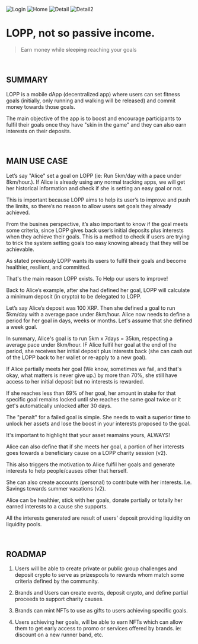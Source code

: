 ![Login](mobile-app/src/assets/images/Login.png) 
![Home](mobile-app/src/assets/images/Home.png) 
![Detail](mobile-app/src/assets/images/Detail.png)
![Detail2](mobile-app/src/assets/images/Detail2.png)


# LOPP, not so passive income.

> Earn money 
while ~~sleeping~~ reaching your goals

&nbsp;
&nbsp;

## SUMMARY

LOPP is a mobile dApp (decentralized app) where users can set fitness goals (initially, only running and walking will be released) and commit money towards those goals. 

The main objective of the app is to boost and encourage participants to fulfil their goals once they have "skin in the game" and they can also earn interests on their deposits.

&nbsp;
&nbsp;

## MAIN USE CASE

Let’s say "Alice" set a goal on LOPP (ie: Run 5km/day with a pace under 8km/hour.). If Alice is already using any normal tracking apps, we will get her historical information and check if she is setting an easy goal or not. 

This is important because LOPP aims to help its user’s to improve and push the limits, so there’s no reason to allow users set goals they already achieved. 

From the busines perspective, it’s also important to know if the goal meets some criteria, since LOPP gives back user’s initial deposits plus interests when they achieve their goals. This is a method to check if users are trying to trick the system setting goals too easy knowing already that they will be achievable.

As stated previously LOPP wants its users to fulfil their goals and become healthier, resilient, and committed. 

That's the main reason LOPP exists. To Help our users to improve!

Back to Alice’s example, after she had defined her goal, LOPP will calculate a minimum deposit (in crypto) to be delegated to LOPP.

Let’s say Alice’s deposit was 100 XRP. Then she defined a goal to run 5km/day with a average pace under 8km/hour. Alice now needs to define a period for her goal in days, weeks or months. Let's assume that she defined a week goal.

In summary, Alice's goal is to run 5km x 7days = 35km, respecting a average pace under 8km/hour. IF Alice fulfil her goal at the end of the period, she receives her initial deposit plus interests back (she can cash out of the LOPP back to her wallet or re-apply to a new goal).

If Alice partially meets her goal (We know, sometimes we fail, and that's okay, what matters is never give up.)  by more than 70%, she still have access to her initial deposit but no interests is rewarded. 

If she reaches less than 69% of her goal, her amount in stake for that specific goal remains locked until she reaches the same goal twice or it get's automatically unlocked after 30 days.

The "penalt" for a failed goal is simple. She needs to wait a superior time to unlock her assets and lose the boost in your interests proposed to the goal.


It's important to highlight that your asset reamains yours, ALWAYS! 

Alice can also define that if she meets her goal, a portion of her interests goes towards a beneficiary cause on a LOPP charity session (v2).

This also triggers the motivation to Alice fulfil her goals and generate interests to help people/causes other that herself.

She can also create accounts (personal) to contribute with her interests. I.e. Savings towards summer vacations (v2).

Alice can be healthier, stick with her goals, donate partially or totally her earned interests to a cause she supports.

All the interests generated are result of users' deposit providing liquidity on liquidity pools.

&nbsp;
&nbsp;
## ROADMAP

1.	Users will be able to create private or public group challenges and deposit crypto to serve as prizespools to rewards whom match some criteria defined by the community.
&nbsp;

2.	Brands and Users can create events, deposit crypto, and define partial proceeds to support charity causes.
&nbsp;

3.	Brands can mint NFTs to use as gifts to users achieving specific goals.
&nbsp;

4.	Users achieving her goals, will be able to earn NFTs which can allow them to get early access to promo or services offered by brands. ie: discount on a new runner band, etc.

